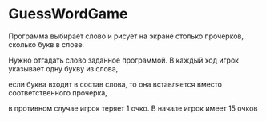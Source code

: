 # GuessWordGame

Программа выбирает слово и рисует на экране столько прочерков, сколько букв в слове. 

Нужно отгадать слово заданное программой. В каждый ход игрок указывает одну букву из слова, 

если буква входит в состав слова, то она вставляется вместо соответственного прочерка, 

в противном случае игрок теряет 1 очко. В начале игрок имеет 15 очков
